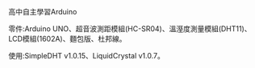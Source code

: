 高中自主學習Arduino  

零件:Arduino UNO、超音波測距模組(HC-SR04)、溫溼度測量模組(DHT11)、LCD模組(1602A)、麵包版、杜邦線。

使用:SimpleDHT v1.0.15、LiquidCrystal v1.0.7。
